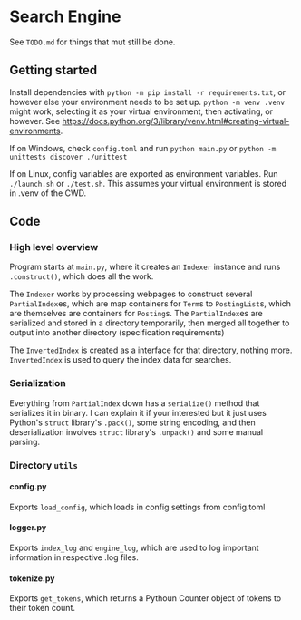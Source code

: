 # Search Engine

See `TODO.md` for things that mut still be done.

## Getting started

Install dependencies with `python -m pip install -r requirements.txt`, or however else your environment needs to be set up. `python -m venv .venv` might work, selecting it as your virtual environment, then activating, or however. See <https://docs.python.org/3/library/venv.html#creating-virtual-environments>.

If on Windows, check `config.toml` and run `python main.py` or `python -m unittests discover ./unittest`

If on Linux, config variables are exported as environment variables. Run `./launch.sh` or `./test.sh`. This assumes your virtual environment is stored in .venv of the CWD.

## Code

### High level overview

Program starts at `main.py`, where it creates an `Indexer` instance and runs `.construct()`, which does all the work.

The `Indexer` works by processing webpages to construct several `PartialIndex`es, which are map containers for `Term`s to `PostingList`s, which are themselves are containers for `Posting`s. The `PartialIndex`es are serialized and stored in a directory temporarily, then merged all together to output into another directory (specification requirements)

The `InvertedIndex` is created as a interface for that directory, nothing more. `InvertedIndex` is used to query the index data for searches.

### Serialization

Everything from `PartialIndex` down has a `serialize()` method that serializes it in binary. I can explain it if your interested but it just uses Python's `struct` library's `.pack()`, some string encoding, and then deserialization involves `struct` library's `.unpack()` and some manual parsing.

### Directory `utils`

#### config.py

Exports `load_config`, which loads in config settings from config.toml

#### logger.py

Exports `index_log` and `engine_log`, which are used to log important information in respective .log files.


#### tokenize.py

Exports `get_tokens`, which returns a Pythoun Counter object of tokens to their token count.
